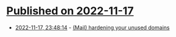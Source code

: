 # [Published on 2022-11-17](index.md)

* [2022-11-17, 23:48:14](https://news.ycombinator.com/item?id=33647689) - [(Mail) hardening your unused domains](https://www.mailhardener.com/kb/hardening-unused-domains)
